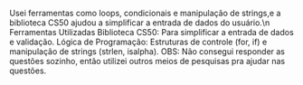 Usei ferramentas como loops, condicionais e manipulação de strings,e a biblioteca CS50 ajudou a simplificar a entrada de dados do usuário.\n
Ferramentas Utilizadas
Biblioteca CS50: Para simplificar a entrada de dados e validação.
Lógica de Programação: Estruturas de controle (for, if) e manipulação de strings (strlen, isalpha).
OBS: Não consegui responder as questões sozinho, então utilizei outros meios de pesquisas pra ajudar nas questões.
